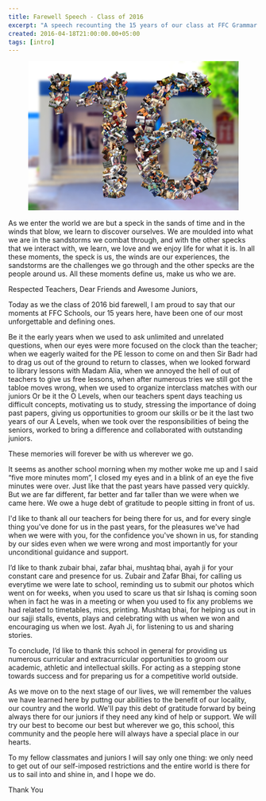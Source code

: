 ```yaml
---
title: Farewell Speech - Class of 2016
excerpt: "A speech recounting the 15 years of our class at FFC Grammar School Mirpur Mathelo and thanking those who made it special."
created: 2016-04-18T21:00:00.00+05:00
tags: [intro]
---
```


<figure class="small">
	<a href="/"><img src="/assets/images/posts/Class of 2016.jpg"></a>
</figure>

As we enter the world we are but a speck in the sands of time and in the winds that blow, we learn to discover ourselves. We are moulded into what we are in the sandstorms we combat through, and with the other specks that we interact with, we learn, we love and we enjoy life for what it is. In all these moments, the speck is us, the winds are our experiences, the sandstorms are the challenges we go through and the other specks are the people around us.
All these moments define us, make us who we are.

Respected Teachers, Dear Friends and Awesome Juniors,

Today as we the class of 2016 bid farewell, I am proud to say that our moments at FFC Schools, our 15 years here, have been one of our most unforgettable and defining ones.

Be it the early years when we used to ask unlimited and unrelated questions, when our eyes were more focused on the clock than the teacher; when we eagerly waited for the PE lesson to come on and then Sir Badr had to drag us out of the ground to return to classes, when we looked forward to library lessons with Madam Alia, when we annoyed the hell of out of teachers to give us free lessons, when after numerous tries we still got the tabloe moves wrong, when we used to organize interclass matches with our juniors Or be it the O Levels, when our teachers spent days teaching us difficult concepts, motivating us to study, stressing the importance of doing past papers, giving us opportunities to groom our skills or be it the last two years of our A Levels, when we took over the responsibilities of being the seniors, worked to bring a difference and collaborated with outstanding juniors.

These memories will forever be with us wherever we go.

It seems as another school morning when my mother woke me up and I said “five more minutes mom”, I closed my eyes and in a blink of an eye the five minutes were over. Just like that the past years have passed very quickly. But we are far different, far better and far taller than we were when we came here. We owe a huge debt of gratitude to people sitting in front of us.

I'd like to thank all our teachers for being there for us, and for every single thing you've done for us in the past years, for the pleasures we've had when we were with you, for the confidence you've shown in us, for standing by our sides even when we were wrong and most importantly for your unconditional guidance and support.

I’d like to thank zubair bhai, zafar bhai, mushtaq bhai, ayah ji for your constant care and presence for us. Zubair and Zafar Bhai, for calling us everytime we were late to school, reminding us to submit our photos which went on for weeks, when you used to scare us that sir Ishaq is coming soon when in fact he was in a meeting or when you used to fix any problems we had related to timetables, mics, printing. Mushtaq bhai, for helping us out in our sajji stalls, events, plays and celebrating with us when we won and encouraging us when we lost. Ayah Ji, for listening to us and sharing stories.

To conclude, I’d like to thank this school in general for providing us numerous curricular and extracurricular opportunities to groom our academic, athletic and intellectual skills. For acting as a stepping stone towards success and for preparing us for a competitive world outside.

As we move on to the next stage of our lives, we will remember the values we have learned here by puttng our abilities to the benefit of our locality, our country and the world. We'll pay this debt of gratitude forward by being always there for our juniors if they need any kind of help or support. We will try our best to become our best but wherever we go, this school, this community and the people here will always have a special place in our hearts.

To my fellow classmates and juniors I will say only one thing: we only need to get out of our self-imposed restrictions and the entire world is there for us to sail into and shine in, and I hope we do.

Thank You
